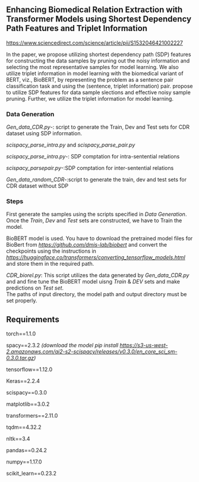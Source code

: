 ## Enhancing Biomedical Relation Extraction with Transformer Models using Shortest Dependency Path Features and Triplet Information
https://www.sciencedirect.com/science/article/pii/S1532046421002227

In the paper, we propose utilizing shortest dependency path (SDP) features for constructing the data samples by pruning out the noisy information and selecting the most representative samples for model learning. We also utilize triplet information in model learning with the biomedical variant of BERT, viz., BioBERT, by representing the problem as a sentence pair classification task and using the (sentence, triplet information) pair. propose to utilize SDP features for data sample slections and effective noisy sample pruning. Further, we utilize the triplet information for model learning.

### Data Generation
*Gen_data_CDR.py*-: script to generate the Train, Dev and Test sets for CDR dataset using SDP information.

*scispacy_parse_intra.py* and *scispacy_parse_pair.py*  

*scispacy_parse_intra.py*-: SDP comptation for intra-sentential relations 

*scispacy_parsepair.py*-:SDP comptation for inter-sentential relations  

*Gen_data_random_CDR*-:script to generate the train, dev and test sets for CDR dataset without SDP  

### Steps 

First generate the samples using the scripts specified in *Data Generation*. Once the *Train*, *Dev* and *Test* sets are constructed, we have to Train the model.

BioBERT model is used. You have to download the pretrained model files for BioBert from *https://github.com/dmis-lab/biobert* and convert the checkpoints using the instructions in *https://huggingface.co/transformers/converting_tensorflow_models.html* and store them in the required path. 

*CDR_biorel.py*: This script utilizes the data generated by *Gen_data_CDR.py* and and fine tune the BioBERT model uisng *Train* & *DEV* sets and make predictions on *Test set*.  
The paths of input directory, the model path and output directory must be set properly. 


## Requirements
torch==1.1.0

spacy==2.3.2 *(download the model pip install https://s3-us-west-2.amazonaws.com/ai2-s2-scispacy/releases/v0.3.0/en_core_sci_sm-0.3.0.tar.gz)*

tensorflow==1.12.0

Keras==2.2.4

scispacy==0.3.0

matplotlib==3.0.2

transformers==2.11.0

tqdm==4.32.2

nltk==3.4

pandas==0.24.2

numpy==1.17.0

scikit_learn==0.23.2
